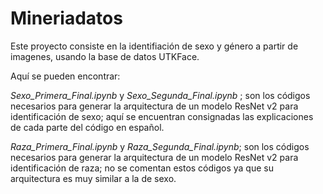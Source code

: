 # Mineriadatos

Este proyecto consiste en la identifiación de sexo y género a partir de imagenes, usando la base de datos UTKFace. 

Aquí se pueden encontrar: 


*Sexo_Primera_Final.ipynb* y *Sexo_Segunda_Final.ipynb* ; son los códigos necesarios para generar la arquitectura de un modelo ResNet v2 para identificación de sexo; aquí se encuentran consignadas las explicaciones de cada parte del código en español. 

*Raza_Primera_Final.ipynb* y *Raza_Segunda_Final.ipynb*; son los códigos necesarios para generar la arquitectura de un modelo ResNet v2 para identificación de raza; no se comentan estos códigos ya que su arquitectura es muy similar a la de sexo. 



